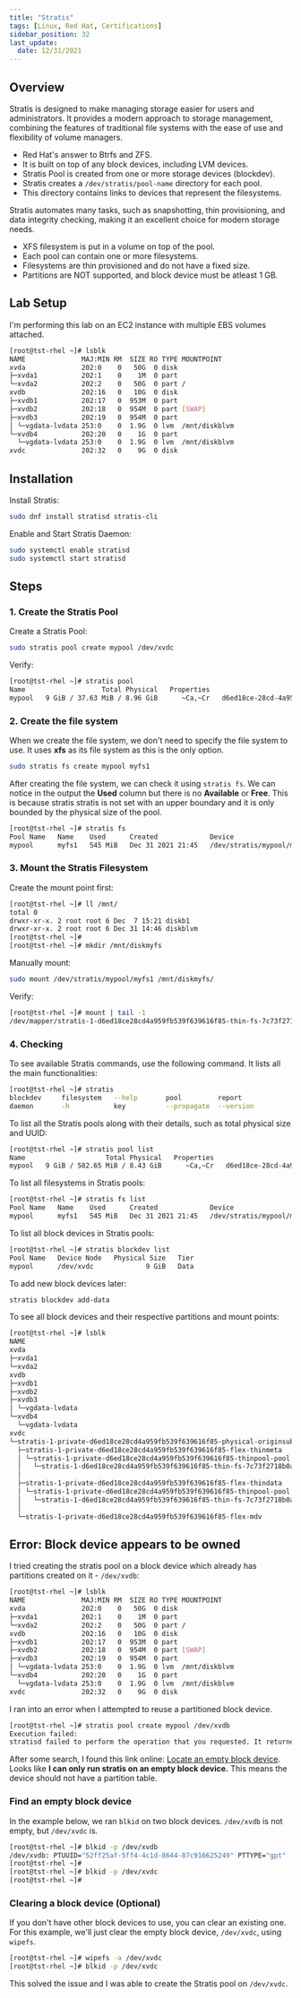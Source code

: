 ```yaml
---
title: "Stratis"
tags: [Linux, Red Hat, Certifications]
sidebar_position: 32
last_update:
  date: 12/31/2021
---
```





## Overview 

Stratis is designed to make managing storage easier for users and administrators. It provides a modern approach to storage management, combining the features of traditional file systems with the ease of use and flexibility of volume managers. 

- Red Hat's answer to Btrfs and ZFS. 
- It is built on top of any block devices, including LVM devices. 
- Stratis Pool is created from one or more storage devices (blockdev). 
- Stratis creates a `/dev/stratis/pool-name` directory for each pool. 
- This directory contains links to devices that represent the filesystems.

Stratis automates many tasks, such as snapshotting, thin provisioning, and data integrity checking, making it an excellent choice for modern storage needs.

- XFS filesystem is put in a volume on top of the pool. 
- Each pool can contain one or more filesystems. 
- Filesystems are thin provisioned and do not have a fixed size. 
- Partitions are NOT supported, and block device must be atleast 1 GB.

## Lab Setup 

I'm performing this lab on an EC2 instance with multiple EBS volumes attached.

```bash
[root@tst-rhel ~]# lsblk
NAME              MAJ:MIN RM  SIZE RO TYPE MOUNTPOINT
xvda              202:0    0   50G  0 disk
├─xvda1           202:1    0    1M  0 part
└─xvda2           202:2    0   50G  0 part /
xvdb              202:16   0   10G  0 disk
├─xvdb1           202:17   0  953M  0 part
├─xvdb2           202:18   0  954M  0 part [SWAP]
├─xvdb3           202:19   0  954M  0 part
│ └─vgdata-lvdata 253:0    0  1.9G  0 lvm  /mnt/diskblvm
└─xvdb4           202:20   0    1G  0 part
  └─vgdata-lvdata 253:0    0  1.9G  0 lvm  /mnt/diskblvm
xvdc              202:32   0    9G  0 disk
```

## Installation 

Install Stratis:
```bash
sudo dnf install stratisd stratis-cli
```

Enable and Start Stratis Daemon:
```bash
sudo systemctl enable stratisd
sudo systemctl start stratisd
```

## Steps 

### 1. Create the Stratis Pool 

Create a Stratis Pool:

```bash
sudo stratis pool create mypool /dev/xvdc
```

Verify: 

```bash
[root@tst-rhel ~]# stratis pool
Name                   Total Physical   Properties                                   UUID
mypool   9 GiB / 37.63 MiB / 8.96 GiB      ~Ca,~Cr   d6ed18ce-28cd-4a95-9fb5-39f639616f85
```

### 2. Create the file system

When we create the file system, we don't need to specify the file system to use. It uses **xfs** as its file system as this is the only option.

```bash
sudo stratis fs create mypool myfs1 
```

After creating the file system, we can check it using `stratis fs`. We can notice in the output the **Used** column but there is no **Available** or **Free**. This is because stratis stratis is not set with an upper boundary and it is only bounded by the physical size of the pool. 

```bash
[root@tst-rhel ~]# stratis fs
Pool Name   Name    Used      Created             Device                      UUID
mypool      myfs1   545 MiB   Dec 31 2021 21:45   /dev/stratis/mypool/myfs1   7c73f271-8b0a-4aa2-957e-9686b3733f3a 
```

### 3. Mount the Stratis Filesystem

Create the mount point first:

```bash
[root@tst-rhel ~]# ll /mnt/
total 0
drwxr-xr-x. 2 root root 6 Dec  7 15:21 diskb1
drwxr-xr-x. 2 root root 6 Dec 31 14:46 diskblvm
[root@tst-rhel ~]#
[root@tst-rhel ~]# mkdir /mnt/diskmyfs
```

Manually mount:

```bash
sudo mount /dev/stratis/mypool/myfs1 /mnt/diskmyfs/
```

Verify: 

```bash
[root@tst-rhel ~]# mount | tail -1
/dev/mapper/stratis-1-d6ed18ce28cd4a959fb539f639616f85-thin-fs-7c73f2718b0a4aa2957e9686b3733f3a on /mnt/diskmyfs type xfs (rw,relatime,seclabel,attr2,inode64,logbufs=8,logbsize=128k,sunit=256,swidth=2048,noquota) 
```

### 4. Checking 

To see available Stratis commands, use the following command. It lists all the main functionalities:

```bash
[root@tst-rhel ~]# stratis
blockdev     filesystem   --help       pool         report
daemon       -h           key          --propagate  --version
```

To list all the Stratis pools along with their details, such as total physical size and UUID:

```bash
[root@tst-rhel ~]# stratis pool list
Name                    Total Physical   Properties                                   UUID
mypool   9 GiB / 582.65 MiB / 8.43 GiB      ~Ca,~Cr   d6ed18ce-28cd-4a95-9fb5-39f639616f85
```


To list all filesystems in Stratis pools:

```bash
[root@tst-rhel ~]# stratis fs list
Pool Name   Name    Used      Created             Device                      UUID
mypool      myfs1   545 MiB   Dec 31 2021 21:45   /dev/stratis/mypool/myfs1   7c73f271-8b0a-4aa2-957e-9686b3733f3a
```

To list all block devices in Stratis pools:

```bash
[root@tst-rhel ~]# stratis blockdev list
Pool Name   Device Node   Physical Size   Tier
mypool      /dev/xvdc             9 GiB   Data
```

To add new block devices later:

```bash
stratis blockdev add-data 
```

To see all block devices and their respective partitions and mount points:

```bash
[root@tst-rhel ~]# lsblk
NAME                                                                                MAJ:MIN RM  SIZE RO TYPE    MOUNTPOINT
xvda                                                                                202:0    0   50G  0 disk
├─xvda1                                                                             202:1    0    1M  0 part
└─xvda2                                                                             202:2    0   50G  0 part    /
xvdb                                                                                202:16   0   10G  0 disk
├─xvdb1                                                                             202:17   0  953M  0 part
├─xvdb2                                                                             202:18   0  954M  0 part    [SWAP]
├─xvdb3                                                                             202:19   0  954M  0 part
│ └─vgdata-lvdata                                                                   253:0    0  1.9G  0 lvm     /mnt/diskblvm
└─xvdb4                                                                             202:20   0    1G  0 part
  └─vgdata-lvdata                                                                   253:0    0  1.9G  0 lvm     /mnt/diskblvm
xvdc                                                                                202:32   0    9G  0 disk
└─stratis-1-private-d6ed18ce28cd4a959fb539f639616f85-physical-originsub             253:1    0    9G  0 stratis
  ├─stratis-1-private-d6ed18ce28cd4a959fb539f639616f85-flex-thinmeta                253:2    0   16M  0 stratis
  │ └─stratis-1-private-d6ed18ce28cd4a959fb539f639616f85-thinpool-pool              253:5    0    9G  0 stratis
  │   └─stratis-1-d6ed18ce28cd4a959fb539f639616f85-thin-fs-7c73f2718b0a4aa2957e9686b3733f3a
  │                                                                                 253:6    0    1T  0 stratis /mnt/diskmyfs
  ├─stratis-1-private-d6ed18ce28cd4a959fb539f639616f85-flex-thindata                253:3    0    9G  0 stratis
  │ └─stratis-1-private-d6ed18ce28cd4a959fb539f639616f85-thinpool-pool              253:5    0    9G  0 stratis
  │   └─stratis-1-d6ed18ce28cd4a959fb539f639616f85-thin-fs-7c73f2718b0a4aa2957e9686b3733f3a
  │                                                                                 253:6    0    1T  0 stratis /mnt/diskmyfs
  └─stratis-1-private-d6ed18ce28cd4a959fb539f639616f85-flex-mdv                     253:4    0   16M  0 stratis
```



## Error: Block device appears to be owned

I tried creating the stratis pool on a block device which already has partitions created on it - `/dev/xvdb`:

```bash
[root@tst-rhel ~]# lsblk
NAME              MAJ:MIN RM  SIZE RO TYPE MOUNTPOINT
xvda              202:0    0   50G  0 disk
├─xvda1           202:1    0    1M  0 part
└─xvda2           202:2    0   50G  0 part /
xvdb              202:16   0   10G  0 disk
├─xvdb1           202:17   0  953M  0 part
├─xvdb2           202:18   0  954M  0 part [SWAP]
├─xvdb3           202:19   0  954M  0 part
│ └─vgdata-lvdata 253:0    0  1.9G  0 lvm  /mnt/diskblvm
└─xvdb4           202:20   0    1G  0 part
  └─vgdata-lvdata 253:0    0  1.9G  0 lvm  /mnt/diskblvm
xvdc              202:32   0    9G  0 disk
```

I ran into an error when I attempted to reuse a partitioned block device.

```bash
[root@tst-rhel ~]# stratis pool create mypool /dev/xvdb
Execution failed:
stratisd failed to perform the operation that you requested. It returned the following information via the D-Bus: ERROR: Engine error: At least one of the devices specified was unsuitable for initialization: Engine error: udev information indicates that device /dev/xvdb is a block device which appears to be owned. 
```

After some search, I found this link online: [Locate an empty block device](https://stratis-storage.github.io/howto/#locate-an-empty-block-device). Looks like **I can only run stratis on an empty block device.** This means the device should not have a partition table.

### Find an empty block device

In the example below, we ran `blkid` on two block devices. `/dev/xvdb` is not empty, but `/dev/xvdc` is.

```bash
[root@tst-rhel ~]# blkid -p /dev/xvdb
/dev/xvdb: PTUUID="52ff25af-5ff4-4c1d-8644-87c916625249" PTTYPE="gpt"
[root@tst-rhel ~]#
[root@tst-rhel ~]# blkid -p /dev/xvdc
[root@tst-rhel ~]#
```

### Clearing a block device (Optional)

If you don't have other block devices to use, you can clear an existing one.
For this example, we'll just clear the empty block device, `/dev/xvdc`, using `wipefs`.

```bash
[root@tst-rhel ~]# wipefs -a /dev/xvdc
[root@tst-rhel ~]# blkid -p /dev/xvdc
```

This solved the issue and I was able to create the Stratis pool on `/dev/xvdc`.